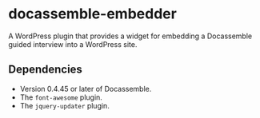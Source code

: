 # docassemble-embedder

A WordPress plugin that provides a widget for embedding a Docassemble
guided interview into a WordPress site.

## Dependencies

* Version 0.4.45 or later of Docassemble.
* The `font-awesome` plugin.
* The `jquery-updater` plugin.
